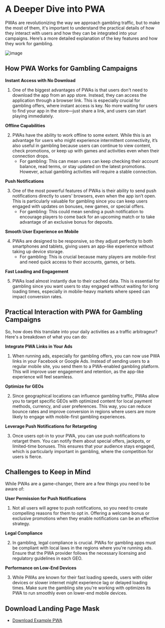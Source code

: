 # A Deeper Dive into PWA

PWAs are revolutionizing the way we approach gambling traffic, but to make the most of them, it's important to understand the practical details of how they interact with users and how they can be integrated into your campaigns. Here’s a more detailed explanation of the key features and how they work for gambling.

![image](/img/5.4/image1.webp)

## How PWA Works for Gambling Campaigns

**Instant Access with No Download**

1. One of the biggest advantages of PWAs is that users don't need to download the app from an app store. Instead, they can access the application through a browser link. This is especially crucial for gambling offers, where instant access is key. No more waiting for users to find your app in the store—just share a link, and users can start playing immediately.

**Offline Capabilities**

2. PWAs have the ability to work offline to some extent. While this is an advantage for users who might experience intermittent connectivity, it’s also useful in gambling because users can continue to view content, check promotions, or keep up with games and activities even when their connection drops.  
   * For gambling: This can mean users can keep checking their account balance, read terms, or stay updated on the latest promotions. However, actual gambling activities will require a stable connection.

**Push Notifications**

3. One of the most powerful features of PWAs is their ability to send push notifications directly to users' browsers, even when the app isn’t open. This is particularly valuable for gambling since you can keep users engaged with updates on bonuses, new games, or special offers.  
   * For gambling: This could mean sending a push notification to encourage players to come back for an upcoming match or to take advantage of an exclusive bonus for deposits.

**Smooth User Experience on Mobile**

4. PWAs are designed to be responsive, so they adjust perfectly to both smartphones and tablets, giving users an app-like experience without taking up device storage.  
   * For gambling: This is crucial because many players are mobile-first and need quick access to their accounts, games, or bets.

**Fast Loading and Engagement**

5. PWAs load almost instantly due to their cached data. This is essential for gambling since you want users to stay engaged without waiting for long loading times, especially in mobile-heavy markets where speed can impact conversion rates.

## Practical Interaction with PWA for Gambling Campaigns

So, how does this translate into your daily activities as a traffic arbitrageur? Here's a breakdown of what you can do:

**Integrate PWA Links in Your Ads**

1. When running ads, especially for gambling offers, you can now use PWA links in your Facebook or Google Ads. Instead of sending users to a regular mobile site, you send them to a PWA-enabled gambling platform. This will improve user engagement and retention, as the app-like experience will feel seamless.

**Optimize for GEOs**

2. Since geographical locations can influence gambling traffic, PWAs allow you to target specific GEOs with optimized content for local payment methods, currency, and user preferences. This way, you can reduce bounce rates and improve conversion in regions where users are more likely to engage with mobile-first gambling experiences.

**Leverage Push Notifications for Retargeting**

3. Once users opt-in to your PWA, you can use push notifications to retarget them. You can notify them about special offers, jackpots, or limited-time bonuses. This ensures that your audience stays engaged, which is particularly important in gambling, where the competition for users is fierce.

## Challenges to Keep in Mind

While PWAs are a game-changer, there are a few things you need to be aware of:

**User Permission for Push Notifications**

1. Not all users will agree to push notifications, so you need to create compelling reasons for them to opt in. Offering a welcome bonus or exclusive promotions when they enable notifications can be an effective strategy.

**Legal Compliance**

2. In gambling, legal compliance is crucial. PWAs for gambling apps must be compliant with local laws in the regions where you're running ads. Ensure that the PWA provider follows the necessary licensing and regulatory guidelines in each GEO.

**Performance on Low-End Devices**

3. While PWAs are known for their fast loading speeds, users with older devices or slower internet might experience lag or delayed loading times. Make sure the gambling site you're working with optimizes its PWA to run smoothly even on lower-end mobile devices.

## Download Landing Page Mask

- <a href="/img/5.4/landing-mask.zip" download="landing-mask.zip">Download Example PWA</a>